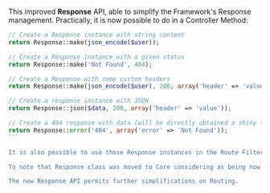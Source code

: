 This improved **Response** API, able to simplify the Framework's Response management. Practically, it is now possible to do in a Controller Method:

````php
// Create a Response instance with string content
return Response::make(json_encode($user));

// Create a Response instance with a given status
return Response::make('Not Found', 404);

// Create a Response with some custom headers
return Response::make(json_encode($user), 200, array('header' => 'value'));

// Create a response instance with JSON
return Response::json($data, 200, array('header' => 'value'));

// Create a 404 response with data (will be directly obtained a shiny themed Error Page)
return Response::error('404', array('error' => 'Not Found'));
```

It is also possible to use those Response instances in the Route Filters, in the case when the given Response will be sent to the browser and the further process will be skipped.

To note that Response class was moved to Core considering as being now a vital part of Framework, for it to properly work, and is not an (optional) Helper.

The new Response API permits further simplifications on Routing.
